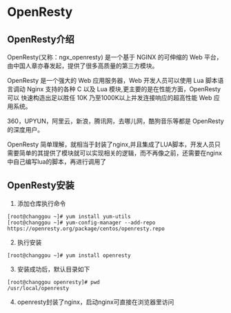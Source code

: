 # OpenResty
## OpenResty介绍
OpenResty(又称：ngx_openresty) 是一个基于 NGINX 的可伸缩的 Web 平台，由中国人章亦春发起，提供了很多高质量的第三方模块。

OpenResty 是一个强大的 Web 应用服务器，Web 开发人员可以使用 Lua 脚本语言调动 Nginx 支持的各种 C 以及 Lua 模块,更主要的是在性能方面，OpenResty可以 快速构造出足以胜任 10K 乃至1000K以上并发连接响应的超高性能 Web 应用系统。

360，UPYUN，阿里云，新浪，腾讯网，去哪儿网，酷狗音乐等都是 OpenResty 的深度用户。

OpenResty 简单理解，就相当于封装了nginx,并且集成了LUA脚本，开发人员只需要简单的其提供了模块就可以实现相关的逻辑，而不再像之前，还需要在nginx中自己编写lua的脚本，再进行调用了

## OpenResty安装
1. 添加仓库执行命令
```
[root@changgou ~]# yum install yum-utils
[root@changgou ~]# yum-config-manager --add-repo https://openresty.org/package/centos/openresty.repo
```
2. 执行安装
```
[root@changgou ~]# yum install openresty
```
3. 安装成功后，默认目录如下
```
[root@changgou openresty]# pwd
/usr/local/openresty
```
4. openresty封装了nginx，启动nginx可直接在浏览器里访问
